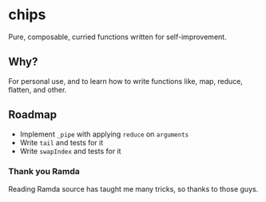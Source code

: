# chips
Pure, composable, curried functions written for self-improvement.

## Why?
For personal use, and to learn how to write functions like, map, reduce, flatten, and other.

## Roadmap
* Implement `_pipe` with applying `reduce` on `arguments`
* Write `tail` and tests for it
* Write `swapIndex` and tests for it

### Thank you Ramda
Reading Ramda source has taught me many tricks, so thanks to those guys.
